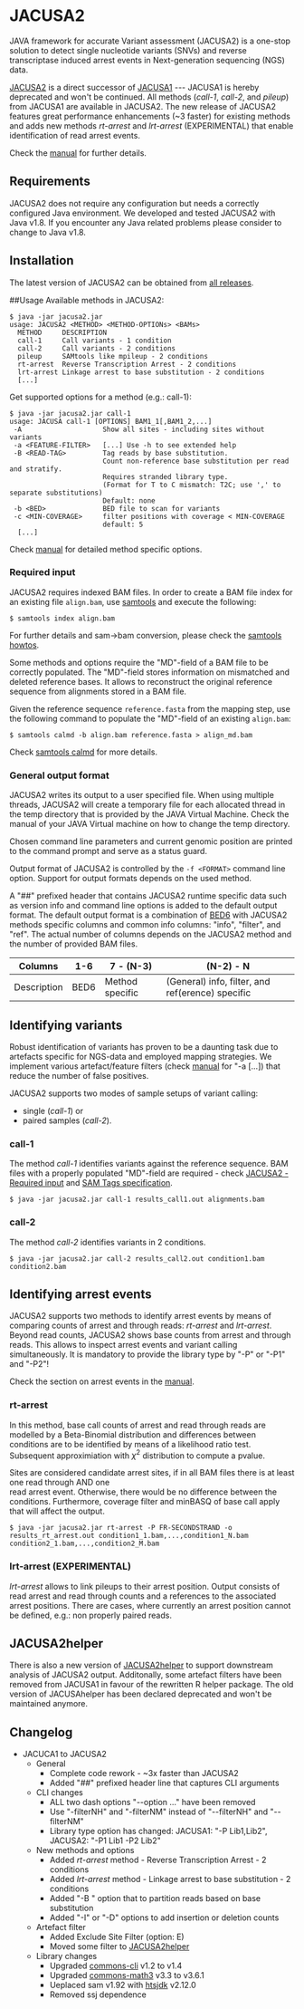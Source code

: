 # JACUSA2
JAVA framework for accurate Variant assessment (JACUSA2) is a one-stop solution to detect single
nucleotide variants (SNVs) and reverse transcriptase induced arrest events in Next-generation 
sequencing (NGS) data.

[JACUSA2](https://github.com/dieterich-lab/JACUSA2) is a direct successor of 
[JACUSA1](https://github.com/dieterich-lab/JACUSA) --- JACUSA1 is hereby deprecated and won't be 
continued. All methods (*call-1*, *call-2*, and *pileup*) from JACUSA1 are available in JACUSA2.
The new release of JACUSA2 features great performance enhancements (~3 faster) for existing methods 
and adds new methods *rt-arrest* and *lrt-arrest* (EXPERIMENTAL) that enable identification of  read arrest events.

Check the [manual](https://github.com/dieterich-lab/JACUSA2/blob/master/manual/manual.pdf) for further details.

## Requirements
JACUSA2 does not require any configuration but needs a correctly configured Java environment.
We developed and tested JACUSA2 with Java v1.8. If you encounter any Java related problems please
consider to change to Java v1.8.

## Installation
The latest version of JACUSA2 can be obtained from [all releases](https://github.com/dieterich-lab/JACUSA2/releases).

##Usage
Available methods in JACUSA2:

```
$ java -jar jacusa2.jar
usage: JACUSA2 <METHOD> <METHOD-OPTIONs> <BAMs>
  METHOD     DESCRIPTION
  call-1     Call variants - 1 condition
  call-2     Call variants - 2 conditions
  pileup     SAMtools like mpileup - 2 conditions
  rt-arrest  Reverse Transcription Arrest - 2 conditions
  lrt-arrest Linkage arrest to base substitution - 2 conditions
  [...]
```

Get supported options for a method (e.g.: call-1):
 
```
$ java -jar jacusa2.jar call-1
usage: JACUSA call-1 [OPTIONS] BAM1_1[,BAM1_2,...]
 -A                    Show all sites - including sites without variants
 -a <FEATURE-FILTER>   [...] Use -h to see extended help
 -B <READ-TAG>         Tag reads by base substitution.
                       Count non-reference base substitution per read and stratify.
                       Requires stranded library type.
                       (Format for T to C mismatch: T2C; use ',' to separate substitutions)
                       Default: none
 -b <BED>              BED file to scan for variants
 -c <MIN-COVERAGE>     filter positions with coverage < MIN-COVERAGE
                       default: 5
  [...]
```

Check [manual](https://github.com/dieterich-lab/JACUSA2/blob/master/manual/manual.pdf) for detailed method specific options.

### Required input
JACUSA2 requires indexed BAM files. 
In order to create a BAM file index for an existing file `align.bam`, use [samtools](http://www.htslib.org/) and execute the following:

```
$ samtools index align.bam
```

For further details and sam->bam conversion, please check the [samtools howtos](http://www.htslib.org/doc/#howtos).

Some methods and options require the "MD"-field of a BAM file to be correctly populated.
The "MD"-field stores information on mismatched and deleted reference bases.
It allows to reconstruct the original reference sequence from alignments stored in a BAM file.

Given the reference sequence `reference.fasta` from the mapping step, 
use the following command to populate the "MD"-field of an existing `align.bam`:

```
$ samtools calmd -b align.bam reference.fasta > align_md.bam
```

Check [samtools calmd](http://www.htslib.org/doc/samtools-calmd.html) for more details.

### General output format
JACUSA2 writes its output to a user specified file. When using multiple threads, JACUSA2 will
create a temporary file for each allocated thread in the temp directory that is provided by the 
JAVA Virtual Machine. Check the manual of your JAVA Virtual machine on how to change the temp directory.

Chosen command line parameters and current genomic position are printed to the command prompt and
serve as a status guard.

Output format of JACUSA2 is controlled by the `-f <FORMAT>` command line option. Support for output 
formats depends on the used method. 

A "##" prefixed header that contains JACUSA2 runtime specific data such as version info and command line options is added to the default output format.
The default output format is a combination of
[BED6](http://genome.ucsc.edu/FAQ/FAQformat.html#format1) with
JACUSA2 methods specific columns and common info columns: "info", "filter", and "ref". 
The actual number of columns depends on the JACUSA2 method and the number of provided BAM files.

Columns     | 1-6  |  7 - (N-3)      | (N-2) - N
----------- | ---- | --------------- | ------------------------------------------------ 
Description | BED6 | Method specific | (General) info, filter, and ref(erence) specific

## Identifying variants
Robust identification of variants has proven to be a daunting task due to artefacts specific for 
NGS-data and employed mapping strategies. 
We implement various artefact/feature filters (check [manual](https://github.com/dieterich-lab/JACUSA2/blob/master/manual/manual.pdf) for "-a [...]) 
that reduce the number of false positives.

JACUSA2 supports two modes of sample setups of variant calling: 
* single (*call-1*) or 
* paired samples (*call-2*).

### call-1
The method *call-1* identifies variants against the reference sequence.
BAM files with a properly populated "MD"-field are required - check [JACUSA2 - Required input](#required-input) and [SAM Tags specification](https://samtools.github.io/hts-specs/SAMtags.pdf).

```
$ java -jar jacusa2.jar call-1 results_call1.out alignments.bam
```

### call-2
The method *call-2* identifies variants in 2 conditions.

```
$ java -jar jacusa2.jar call-2 results_call2.out condition1.bam condition2.bam
```


## Identifying arrest events
JACUSA2 supports two methods to identify arrest events by means of comparing counts of arrest and through 
reads: *rt-arrest* and *lrt-arrest*. Beyond read counts, JACUSA2 shows base counts from arrest and through reads.
This allows to inspect arrest events and variant calling simultaneously. 
It is mandatory to provide the library type by "-P" or "-P1" and "-P2"!

Check the section on arrest events in the [manual](https://github.com/dieterich-lab/JACUSA2/blob/master/manual/manual.pdf).

### rt-arrest
In this method, base call counts of arrest and read through reads are modelled by a Beta-Binomial distribution and 
differences between conditions are to be identified by means of a likelihood ratio test. Subsequent approximiation 
with $\chi^2$ distribution to compute a pvalue.

Sites are considered candidate arrest sites, if in all BAM files there is at least one read through AND one  
read arrest event. Otherwise, there would be no difference between the conditions. 
Furthermore, coverage filter and minBASQ of base call apply that will affect the output. 

```
$ java -jar jacusa2.jar rt-arrest -P FR-SECONDSTRAND -o results_rt_arrest.out condition1_1.bam,...,condition1_N.bam condition2_1.bam,...,condition2_M.bam
```


### lrt-arrest (EXPERIMENTAL)
*lrt-arrest* allows to link pileups to their arrest position. Output consists of read arrest and read through counts and 
a references to the associated arrest positions. There are cases, where currently an arrest position cannot be defined, 
e.g.: non properly paired reads.

## JACUSA2helper
There is also a new version of [JACUSA2helper](https://github.com/dieterich-lab/JACUSA2helper) 
to support downstream analysis of JACUSA2 output. 
Additonally, some artefact filters have been removed from JACUSA1 in favour of the rewritten R helper package.
The old version of JACUSAhelper has been declared deprecated and won't be maintained anymore.

## Changelog
* JACUCA1 to JACUSA2
    * General
        * Complete code rework - ~3x faster than JACUSA2
        * Added "##" prefixed header line that captures CLI arguments
    * CLI changes
        * ALL two dash options "--option ..." have been removed
        * Use "-filterNH" and "-filterNM" instead of "--filterNH" and "--filterNM"
        * Library type option has changed: JACUSA1: "-P Lib1,Lib2", JACUSA2: "-P1 Lib1 -P2 Lib2"
    * New methods and options
        * Added *rt-arrest* method - Reverse Transcription Arrest - 2 conditions
        * Added *lrt-arrest* method - Linkage arrest to base substitution - 2 conditions
        * Added "-B <BASE-SUB>" option that to partition reads based on base substitution
        * Added "-I" or "-D" options to add insertion or deletion counts
    * Artefact filter
        * Added Exclude Site Filter (option: E)
        * Moved some filter to [JACUSA2helper](https://github.com/dieterich-lab/JACUSA2helper)
    * Library changes
        * Upgraded [commons-cli](https://commons.apache.org/proper/commons-cli) v1.2 to v1.4
        * Upgraded [commons-math3](https://commons.apache.org/proper/commons-math) v3.3 to v3.6.1
        * Ueplaced sam v1.92 with [htsjdk](https://github.com/samtools/htsjdk) v2.12.0
        * Removed ssj dependence
